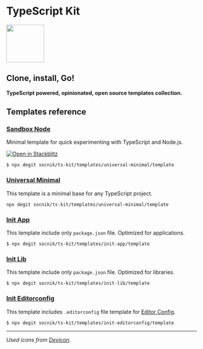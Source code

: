 # TypeScript Kit

<img src="https://cdn.jsdelivr.net/gh/devicons/devicon@latest/icons/typescript/typescript-original.svg"
  width="100px"
  height="100px"
/>

## **Clone, install, Go!**

**TypeScript powered, opinionated, open source templates collection.**

## Templates reference

### [Sandbox Node](https://github.com/socnik/ts-kit/tree/main/templates/sandbox-node)

Minimal template for quick experimenting with TypeScript and Node.js.

[![Open in Stackblitz](https://developer.stackblitz.com/img/open_in_stackblitz_small.svg)](https://stackblitz.com/fork/github/socnik/ts-kit/tree/main/templates/sandbox-node/template?title=TS%20Kit%20Sandbox%20Node.js&file=src/index.ts&hideNavigation=true&hidedevtools=true&view=editor&startScript=start:watch&terminalHeight=40)

```shell
$ npx degit socnik/ts-kit/templates/universal-minimal/template
```

### [Universal Minimal](https://github.com/socnik/ts-kit/tree/main/templates/universal-minimal)

This template is a minimal base for any TypeScript project.

```shell
npx degit socnik/ts-kit/templates/universal-minimal/template
```

### [Init App](https://github.com/socnik/ts-kit/tree/main/templates/init-app)

This template include only `package.json` file. Optimized for applications.

```shell
$ npx degit socnik/ts-kit/templates/init-app/template
```

### [Init Lib](https://github.com/socnik/ts-kit/tree/main/templates/init-lib)

This template include only `package.json` file. Optimized for libraries.

```shell
$ npx degit socnik/ts-kit/templates/init-lib/template
```

### [Init Editorconfig](https://github.com/socnik/ts-kit/tree/main/templates/init-editorconfig)

This template includes `.editorconfig` file template for [Editor Config](https://editorconfig.org/).

```shell
$ npx degit socnik/ts-kit/templates/init-editorconfig/template
```

---

_Used icons from [Devicon](https://github.com/devicons/devicon/)._
